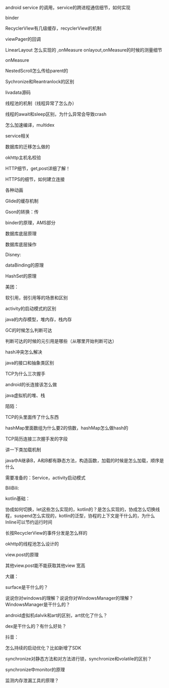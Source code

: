 android service 的调用，service的跨进程通信细节，如何实现

binder

RecyclerVIew有几级缓存，recyclerView的机制

viewPager的回调

LinearLayout 怎么实现的 ,onMeasure onlayout,onMeasure的时候的测量细节

onMeasure

NestedScroll怎么传给parent的

Sychronize和Reantranlock的区别

livadata源码

线程池的机制（线程异常了怎么办）

线程的await和sleep区别，为什么异常会导致crash

怎么加速编译，multidex

service相关

数据库的迁移怎么做的

okhttp主机名校验

HTTP细节，get,post详细了解！

HTTPS的细节，如何建立连接

各种动画

Glide的缓存机制

Gson的转换：传

binder的原理，AMS部分

数据库底层原理

数据库底层操作

Disney:

dataBinding的原理

HashSet的原理

美团：

软引用，弱引用等的场景和区别

activity的启动模式的区别

java的内存模型，堆内存，栈内存

GC的时候怎么判断可达

判断可达的时候的元引用是哪些（从哪里开始判断可达）

hash冲突怎么解决

java的接口和抽象类区别

TCP为什么三次握手

android的长连接该怎么做

java虚拟机的堆、栈



陌陌：

TCP的头里面传了什么东西

hashMap里面数组为什么要2的倍数，hashMap怎么做hash的

TCP简历连接三次握手发的字段

讲一下类加载机制

java中A继承B，A和B都有静态方法，构造函数，加载的时候是怎么加载，顺序是什么  



需要准备的：Service，activity启动模式





BiliBili:

kotlin基础：

协成如何切换，let这些怎么实现的，kotlin的？是怎么实现的，协成怎么切换线程，suspend怎么实现的，kotlin的泛型，协程的上下文是干什么的，为什么Inline可以节约运行时间

长按RecyclerView的事件分发是怎么样的

okhttp的线程池怎么设计的

view.post的原理

其他view.post能不能获取其他view 宽高



大疆：

surface是干什么的？

说说你对windows的理解？说说你对WindowsManager的理解？WindowsManager是干什么的？

android虚拟机dalvik和art的区别，art优化了什么？

dex是干什么的？有什么好处？



抖音：

怎么持续的启动优化？比如新增了SDK

synchronize对静态方法和对方法进行锁，synchronize和volatile的区别？

synchronize中monitor的原理

监测内存泄漏工具的原理？

